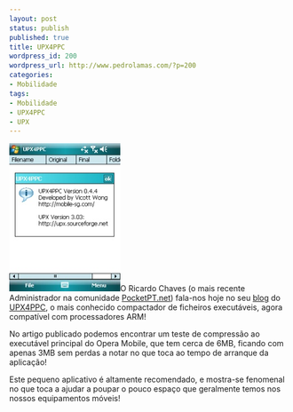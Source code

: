 ```yaml
---
layout: post
status: publish
published: true
title: UPX4PPC
wordpress_id: 200
wordpress_url: http://www.pedrolamas.com/?p=200
categories:
- Mobilidade
tags:
- Mobilidade
- UPX4PPC
- UPX
---
```

[![UPX4PPC](wp-content/uploads/2008/07/upx4ppc.jpg "UPX4PPC")](http://www.pocketpt.net/forum/index.php?automodule=blog&blogid=4&showentry=181)O Ricardo Chaves (o mais recente Administrador na comunidade [PocketPT.net](http://www.pocketpt.net)) fala-nos hoje no seu [blog](http://www.pocketpt.net/forum/index.php?automodule=blog&blogid=4&) do [UPX4PPC](http://mobile-sg.com/software/?p=UPX4PPC&platform=ppc), o mais conhecido compactador de ficheiros executáveis, agora compatível com processadores ARM!

No artigo publicado podemos encontrar um teste de compressão ao executável principal do Opera Mobile, que tem cerca de 6MB, ficando com apenas 3MB sem perdas a notar no que toca ao tempo de arranque da aplicação!

Este pequeno aplicativo é altamente recomendado, e mostra-se fenomenal no que toca a ajudar a poupar o pouco espaço que geralmente temos nos nossos equipamentos móveis!
